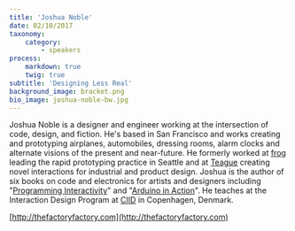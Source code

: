 ```yaml
---
title: 'Joshua Noble'
date: 02/10/2017
taxonomy:
    category:
        - speakers
process:
    markdown: true
    twig: true
subtitle: 'Designing Less Real'
background_image: bracket.png
bio_image: joshua-noble-bw.jpg
---
```


Joshua Noble is a designer and engineer working at the intersection of code, design, and fiction. He's based in San Francisco and works creating and prototyping airplanes, automobiles, dressing rooms, alarm clocks and alternate visions of the present and near-future. He formerly worked at [frog](https://www.frogdesign.com/) leading the rapid prototyping practice in Seattle and at [Teague](teague.com) creating novel interactions for industrial and product design. Joshua is the author of six books on code and electronics for artists and designers including "[Programming Interactivity](https://www.bookdepository.com/Programming-Interactivity-Joshua-Noble/9780596154141)" and  "[Arduino in Action](https://www.goodreads.com/book/show/13245568-arduino-in-action)". He teaches at the Interaction Design Program at [CIID](http://ciid.dk/) in Copenhagen, Denmark.

[http://thefactoryfactory.com](http://thefactoryfactory.com)